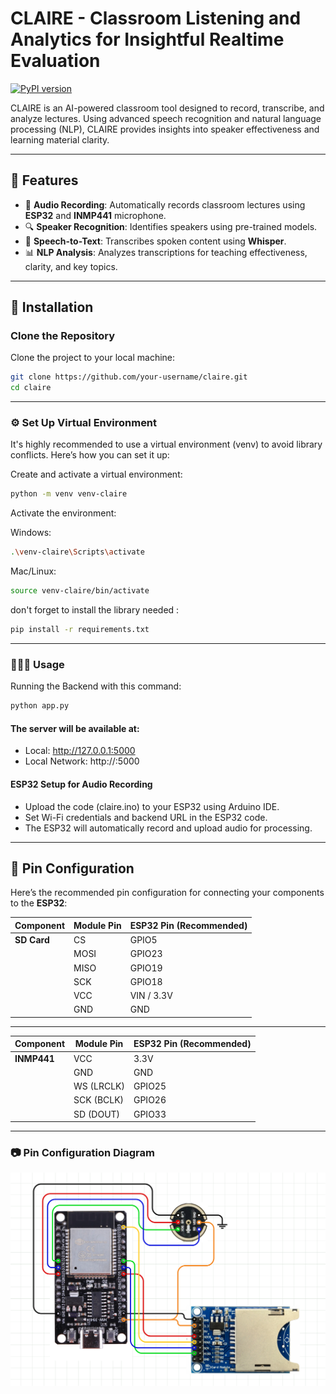 # CLAIRE - Classroom Listening and Analytics for Insightful Realtime Evaluation

[![PyPI version](https://badge.fury.io/py/claire.svg)](https://badge.fury.io/py/claire)


CLAIRE is an AI-powered classroom tool designed to record, transcribe, and analyze lectures. Using advanced speech recognition and natural language processing (NLP), CLAIRE provides insights into speaker effectiveness and learning material clarity.

---

## 🚀 Features

- 🎤 **Audio Recording**: Automatically records classroom lectures using **ESP32** and **INMP441** microphone.
- 🔍 **Speaker Recognition**: Identifies speakers using pre-trained models.
- 🧠 **Speech-to-Text**: Transcribes spoken content using **Whisper**.
- 📊 **NLP Analysis**: Analyzes transcriptions for teaching effectiveness, clarity, and key topics.

---

## 🔧 Installation

### Clone the Repository

Clone the project to your local machine:

```bash
git clone https://github.com/your-username/claire.git
cd claire

```

---

### ⚙️ Set Up Virtual Environment
It's highly recommended to use a virtual environment (venv) to avoid library conflicts. Here’s how you can set it up:

Create and activate a virtual environment:
```bash
python -m venv venv-claire
```

Activate the environment:

Windows:
```bash
.\venv-claire\Scripts\activate
```

Mac/Linux:
```bash
source venv-claire/bin/activate
```

don't forget to install the library needed :
```bash
pip install -r requirements.txt
```
---

### 👩🏻‍💻 Usage
Running the Backend with this command:
```bash
python app.py
```

#### The server will be available at:
- Local: http://127.0.0.1:5000
- Local Network: http://<Your-IP>:5000

#### ESP32 Setup for Audio Recording
- Upload the code (claire.ino) to your ESP32 using Arduino IDE.
- Set Wi-Fi credentials and backend URL in the ESP32 code.
- The ESP32 will automatically record and upload audio for processing.

---

## 🔌 Pin Configuration

Here’s the recommended pin configuration for connecting your components to the **ESP32**:

| **Component** | **Module Pin** | **ESP32 Pin (Recommended)** |
|---------------|----------------|----------------------------|
| **SD Card**   | CS             | GPIO5                      |
|               | MOSI           | GPIO23                     |
|               | MISO           | GPIO19                     |
|               | SCK            | GPIO18                     |
|               | VCC            | VIN / 3.3V                 |
|               | GND            | GND                        |

----

| **Component** | **Module Pin** | **ESP32 Pin (Recommended)** |
|---------------|----------------|----------------------------|
| **INMP441**   | VCC            | 3.3V                       |
|               | GND            | GND                        |
|               | WS (LRCLK)     | GPIO25                     |
|               | SCK (BCLK)     | GPIO26                     |
|               | SD (DOUT)      | GPIO33                     |

----

### 📷 Pin Configuration Diagram
![Pin Configuration](blueprint.png)
